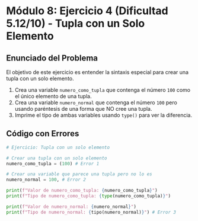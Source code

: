 # Módulo 8: Ejercicio 4 (Dificultad 5.12/10) - Tupla con un Solo Elemento

## Enunciado del Problema

El objetivo de este ejercicio es entender la sintaxis especial para crear una tupla con un solo elemento.
1.  Crea una variable `numero_como_tupla` que contenga el número `100` como el único elemento de una tupla.
2.  Crea una variable `numero_normal` que contenga el número `100` pero usando paréntesis de una forma que NO cree una tupla.
3.  Imprime el tipo de ambas variables usando `type()` para ver la diferencia.

## Código con Errores

```python
# Ejercicio: Tupla con un solo elemento

# Crear una tupla con un solo elemento
numero_como_tupla = (100) # Error 1

# Crear una variable que parece una tupla pero no lo es
numero_normal = 100, # Error 2

print(f"Valor de numero_como_tupla: {numero_como_tupla}")
print(f"Tipo de numero_como_tupla: {type(numero_como_tupla)}")

print(f"Valor de numero_normal: {numero_normal}")
print(f"Tipo de numero_normal: {tipo(numero_normal)}") # Error 3
```

